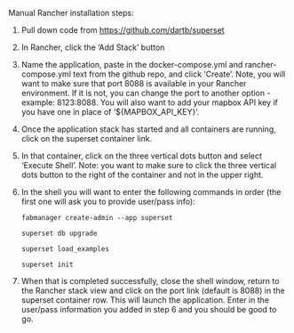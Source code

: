 Manual Rancher installation steps:
1. Pull down code from https://github.com/dartb/superset
2. In Rancher, click the ‘Add Stack’ button
3. Name the application, paste in the docker-compose.yml and rancher-compose.yml text from the github repo, and click ‘Create’. Note, you will want to make sure that port 8088 is available in your Rancher environment. If it is not, you can change the port to another option - example: 8123:8088. You will also want to add your mapbox API key if you have one in place of ‘${MAPBOX_API_KEY}‘.
4. Once the application stack has started and all containers are running, click on the superset container link.
5. In that container, click on the three vertical dots button and select ‘Execute Shell’. Note: you want to make sure to click the three vertical dots button to the right of the container and not in the upper right.
6. In the shell you will want to enter the following commands in order (the first one will ask you to provide user/pass info):

	```fabmanager create-admin --app superset```

	```superset db upgrade```

	```superset load_examples```

	```superset init```


7. When that is completed successfully, close the shell window, return to the Rancher stack view and click on the port link (default is 8088) in the superset container row. This will launch the application. Enter in the user/pass information you added in step 6 and you should be good to go.
